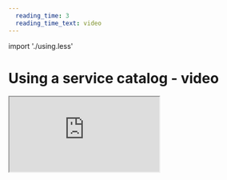 ```yaml
---
  reading_time: 3
  reading_time_text: video
---
```



import './using.less'

# Using a service catalog - video

<div style="margin: 10px 0 10px 0;"></div>

<div class="video-container">
    <iframe class="video" src="https://www.youtube.com/embed/Osedx_ksD7Q" allowfullscreen></iframe>
</div>